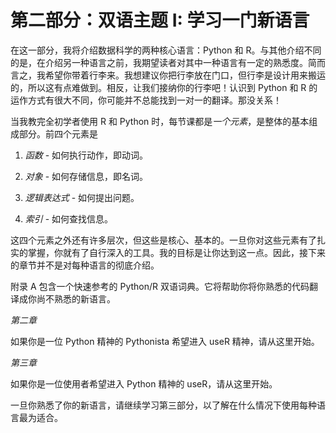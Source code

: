 # 第二部分：双语主题 I: 学习一门新语言

在这一部分，我将介绍数据科学的两种核心语言：Python 和 R。与其他介绍不同的是，在介绍另一种语言之前，我期望读者对其中一种语言有一定的熟悉度。简而言之，我希望你带着行李来。我想建议你把行李放在门口，但行李是设计用来搬运的，所以这有点难做到。相反，让我们接纳你的行李吧！认识到 Python 和 R 的运作方式有很大不同，你可能并不总能找到一对一的翻译。那没关系！

当我教完全初学者使用 R 和 Python 时，每节课都是*一个元素*，是整体的基本组成部分。前四个元素是

1.  *函数* - 如何执行动作，即动词。

1.  *对象* - 如何存储信息，即名词。

1.  *逻辑表达式* - 如何提出问题。

1.  *索引* - 如何查找信息。

这四个元素之外还有许多层次，但这些是核心、基本的。一旦你对这些元素有了扎实的掌握，你就有了自行深入的工具。我的目标是让你达到这一点。因此，接下来的章节并不是对每种语言的彻底介绍。

附录 A 包含一个快速参考的 Python/R 双语词典。它将帮助你将你熟悉的代码翻译成你尚不熟悉的新语言。

*第二章*

如果你是一位 Python 精神的 Pythonista 希望进入 useR 精神，请从这里开始。

*第三章*

如果你是一位使用者希望进入 Python 精神的 useR，请从这里开始。

一旦你熟悉了你的新语言，请继续学习第三部分，以了解在什么情况下使用每种语言最为适合。
